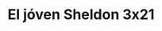 ---
layout: episodios
title: "El jóven Sheldon 3x21"
url_serie_padre: 'el-joven-sheldon/temporada-3'
category: 'series'
capitulo: 'yes'
anio: '2019'
prev: 'capitulo-20'
proximo: ''
sandbox: allow-same-origin allow-forms
idioma: 'Subtitulado'
reproductor: 'fembed'
calidad: 'Full HD'
reproductores_otros: ["https://gdriveplayer.me/embed2.php?link=AF9pQQ59wsuC6AX5Z9rOWAWnoa61N4KWKP4JCepcpapGYsQR%252Fv1fdeeH5o954Sau3y6tVKwUTEnAEwOyu6%252B5dbGb8yW%252BebteQ69r9e0QHUKVtp%252F19yv0smqnuFZXWJFvsecRe3xi1jpY7jNstzs5YhPtHblb7pvTtYpc96M6Ha2xyi87cF0i6wWznFPMhGdP6JdrEjSPP9fd%252BC0DayNKy8","Subtitulado","https://player.premiumstream.live/player.php?id=MzYwMg&sub=https://sub.cuevana2.io/vtt-sub/sub7/Young.Sheldon.3x21.vtt","Subtitulado"]
reproductores_fembed: ["https://fembed.live/v/kyp6wa33-jg4jl3","Subtitulado","https://feurl.com/v/zg8zlbjje637r3x","Subtitulado"]
image_banner: 'https://res.cloudinary.com/u4innovation/image/upload/v1561429447/big-bang-temporada1banner-min_rlp7il.jpg'
tags:
- Comedia
---